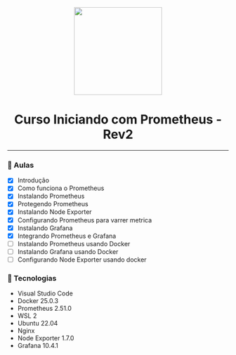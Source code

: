 <div align="center">
    <img src="https://sonassets.s3.amazonaws.com/img/logo-top.png" width="200">
    <h1>Curso Iniciando com Prometheus - Rev2</h1>
    <hr>
</div>

### :memo: Aulas
- [x] Introdução
- [x] Como funciona o Prometheus
- [x] Instalando Prometheus
- [x] Protegendo Prometheus
- [x] Instalando Node Exporter
- [x] Configurando Prometheus para varrer metrica
- [x] Instalando Grafana
- [x] Integrando Prometheus e Grafana
- [ ] Instalando Prometheus usando Docker
- [ ] Instalando Grafana usando Docker
- [ ] Configurando Node Exporter usando docker

### :hammer: Tecnologias

 <ul>
    <li>Visual Studio Code</li>
    <li>Docker 25.0.3</li>
    <li>Prometheus 2.51.0</li>
    <li>WSL 2</li>
    <li>Ubuntu 22.04</li>
    <li>Nginx</li>
    <li>Node Exporter 1.7.0</li>
    <li>Grafana 10.4.1</li>

</ul>
